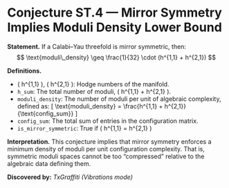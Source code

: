 # Conjecture ST.4 — Mirror Symmetry Implies Moduli Density Lower Bound

**Statement.**
If a Calabi–Yau threefold is mirror symmetric, then:
$$
\text{moduli\_density} \geq \frac{1}{32} \cdot (h^{1,1} + h^{2,1})
$$

**Definitions.**

- \( h^{1,1} \), \( h^{2,1} \): Hodge numbers of the manifold.
- `h_sum`: The total number of moduli, \( h^{1,1} + h^{2,1} \).
- `moduli_density`: The number of moduli per unit of algebraic complexity, defined as:
  \[
  \text{moduli\_density} = \frac{h^{1,1} + h^{2,1}}{\text{config\_sum}}
  \]
- `config_sum`: The total sum of entries in the configuration matrix.
- `is_mirror_symmetric`: True if \( h^{1,1} = h^{2,1} \)

**Interpretation.**
This conjecture implies that mirror symmetry enforces a minimum density of moduli per unit configuration complexity. That is, symmetric moduli spaces cannot be too “compressed” relative to the algebraic data defining them.

**Discovered by:** *TxGraffiti (Vibrations mode)*
